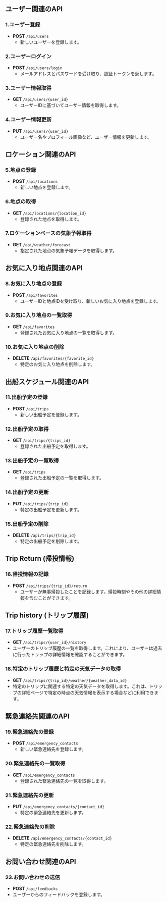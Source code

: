 ## ユーザー関連のAPI

### 1.ユーザー登録
- **POST** `/api/users`
  - 新しいユーザーを登録します。

### 2.ユーザーログイン
- **POST** `/api/users/login`
  - メールアドレスとパスワードを受け取り、認証トークンを返します。

### 3.ユーザー情報取得
- **GET** `/api/users/{user_id}`
  - ユーザーIDに基づいてユーザー情報を取得します。

### 4.ユーザー情報更新
- **PUT** `/api/users/{user_id}`
  - ユーザー名やプロフィール画像など、ユーザー情報を更新します。

## ロケーション関連のAPI

### 5.地点の登録
- **POST** `/api/locations`
  - 新しい地点を登録します。

### 6.地点の取得
- **GET** `/api/locations/{location_id}`
  - 登録された地点を取得します。

### 7.ロケーションベースの気象予報取得
- **GET** `/api/weather/forecast`
  - 指定された地点の気象予報データを取得します。

## お気に入り地点関連のAPI

### 8.お気に入り地点の登録
- **POST** `/api/favorites`
  - ユーザーIDと地点IDを受け取り、新しいお気に入り地点を登録します。

### 9.お気に入り地点の一覧取得
- **GET** `/api/favorites`
  - 登録されたお気に入り地点の一覧を取得します。

### 10.お気に入り地点の削除
- **DELETE** `/api/favorites/{favorite_id}`
  - 特定のお気に入り地点を削除します。

## 出船スケジュール関連のAPI

### 11.出船予定の登録
- **POST** `/api/trips`
  - 新しい出船予定を登録します。

### 12.出船予定の取得
- **GET** `/api/trips/{trips_id}`
  - 登録された出船予定を取得します。

### 13.出船予定の一覧取得
- **GET** `/api/trips`
  - 登録された出船予定の一覧を取得します。

### 14.出船予定の更新
- **PUT** `/api/trips/{trip_id}`
  - 特定の出船予定を更新します。

### 15.出船予定の削除
- **DELETE** `/api/trips/{trip_id}`
  - 特定の出船予定を削除します。

## Trip Return (帰投情報)
### 16.帰投情報の記録
- **POST** `/api/trips/{trip_id}/return`
  - ユーザーが無事帰投したことを記録します。帰投時刻やその他の詳細情報を含むことができます。

## Trip history (トリップ履歴)
### 17.トリップ履歴一覧取得
- **GET** `/api/trips/{user_id}/history`
- ユーザーのトリップ履歴の一覧を取得します。これにより、ユーザーは過去に行ったトリップの詳細情報を確認することができます。

### 18.特定のトリップ履歴と特定の天気データの取得
- **GET** `/api/trips/{trip_id}/weather/{weather_data_id}`
- 特定のトリップに関連する特定の天気データを取得します。これは、トリップの詳細ページで特定の時点の天気情報を表示する場合などに利用できます。

## 緊急連絡先関連のAPI

### 19.緊急連絡先の登録
- **POST** `/api/emergency_contacts`
  - 新しい緊急連絡先を登録します。

### 20.緊急連絡先の一覧取得
- **GET** `/api/emergency_contacts`
  - 登録された緊急連絡先の一覧を取得します。

### 21.緊急連絡先の更新
- **PUT** `/api/emergency_contacts/{contact_id}`
  - 特定の緊急連絡先を更新します。

### 22.緊急連絡先の削除
- **DELETE** `/api/emergency_contacts/{contact_id}`
  - 特定の緊急連絡先を削除します。

## お問い合わせ関連のAPI

### 23.お問い合わせの送信
- **POST** `/api/feedbacks`
- ユーザーからのフィードバックを登録します。